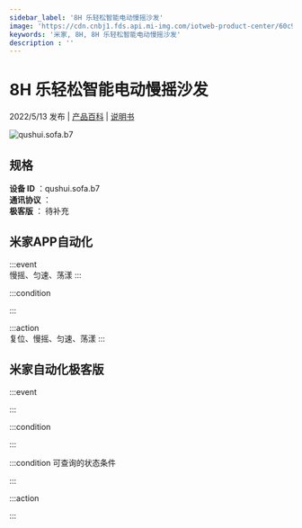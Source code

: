 ```yaml
---
sidebar_label: '8H 乐轻松智能电动慢摇沙发'
image: 'https://cdn.cnbj1.fds.api.mi-img.com/iotweb-product-center/60c9ae727b904c33fc03b37f6e35a828_1650955666696.png?GalaxyAccessKeyId=AKVGLQWBOVIRQ3XLEW&Expires=9223372036854775807&Signature=GJyCLWwBEiF2WZi7YtjJQwKSwyM='
keywords: '米家, 8H, 8H 乐轻松智能电动慢摇沙发'
description : ''
---
```

# 8H 乐轻松智能电动慢摇沙发

2022/5/13 发布 | [产品百科](https://home.mi.com/webapp/content/baike/product/index.html?model=qushui.sofa.b7/) | [说明书](https://home.mi.com/views/introduction.html?model=qushui.sofa.b7&region=cn)

![qushui.sofa.b7](https://cdn.cnbj1.fds.api.mi-img.com/iotweb-product-center/60c9ae727b904c33fc03b37f6e35a828_1650955666696.png?GalaxyAccessKeyId=AKVGLQWBOVIRQ3XLEW&Expires=9223372036854775807&Signature=GJyCLWwBEiF2WZi7YtjJQwKSwyM=)

## 规格  
> 
**设备 ID** ：qushui.sofa.b7  
**通讯协议** ：  
**极客版**  ： 待补充 


## 米家APP自动化  

:::event  
慢摇、匀速、荡漾
:::

:::condition  

:::

:::action   
复位、慢摇、匀速、荡漾
:::

## 米家自动化极客版  

:::event  

:::

:::condition  

:::

:::condition 可查询的状态条件  

:::

:::action  

:::

        
